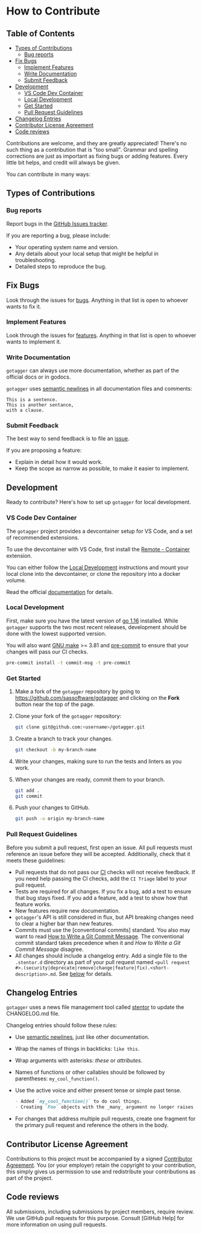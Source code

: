 # How to Contribute

## Table of Contents

<!-- START doctoc generated TOC please keep comment here to allow auto update -->
<!-- DON'T EDIT THIS SECTION, INSTEAD RE-RUN doctoc TO UPDATE -->

- [Types of Contributions](#types-of-contributions)
  - [Bug reports](#bug-reports)
- [Fix Bugs](#fix-bugs)
  - [Implement Features](#implement-features)
  - [Write Documentation](#write-documentation)
  - [Submit Feedback](#submit-feedback)
- [Development](#development)
  - [VS Code Dev Container](#vs-code-dev-container)
  - [Local Development](#local-development)
  - [Get Started](#get-started)
  - [Pull Request Guidelines](#pull-request-guidelines)
- [Changelog Entries](#changelog-entries)
- [Contributor License Agreement](#contributor-license-agreement)
- [Code reviews](#code-reviews)

<!-- END doctoc generated TOC please keep comment here to allow auto update -->

Contributions are welcome,
and they are greatly appreciated!
There's no such thing as a contribution that is "too small".
Grammar and spelling corrections
are just as important as fixing bugs or adding features.
Every little bit helps,
and credit will always be given.

You can contribute in many ways:


## Types of Contributions

### Bug reports

Report bugs in the [GitHub Issues tracker](https://github.com/sassoftware/gotagger/issues).

If you are reporting a bug, please include:

- Your operating system name and version.
- Any details about your local setup that might be helpful in troubleshooting.
- Detailed steps to reproduce the bug.


## Fix Bugs

Look through the issues for [bugs](https://github.com/sassoftware/gotagger/labels/bug).
Anything in that list is open to whoever wants to fix it.


### Implement Features

Look through the issues for [features](https://github.com/sassoftware/gotagger/labels/feature).
Anything in that list is open to whoever wants to implement it.


### Write Documentation

`gotagger` can always use more documentation,
whether as part of the official docs or in godocs.

`gotagger` uses [semantic newlines] in all documentation files and comments:

```text
This is a sentence.
This is another sentance,
with a clause.
```

### Submit Feedback

The best way to send feedback
is to file an [issue](https://github.com/sassoftware/gotagger/issues/new/choose).

If you are proposing a feature:

- Explain in detail how it would work.
- Keep the scope as narrow as possible, to make it easier to implement.


## Development

Ready to contribute? Here's how to set up `gotagger` for local development.


### VS Code Dev Container

The `gotagger` project provides a devcontainer setup for VS Code,
and a set of recommended extensions.

To use the devcontainer with VS Code,
first install the [Remote - Container] extension.

You can either follow the [Local Development](#local-development) instructions
and mount your local clone into the devcontainer,
or clone the repository into a docker volume.

Read the official [documentation](https://code.visualstudio.com/docs/remote/containers)
for details.


### Local Development

First,
make sure you have the latest version of [go 1.16](https://golang.org/dl/) installed.
While `gotagger` supports the two most recent releases,
development should be done with the lowest supported version.

You will also want [GNU make] >= 3.81 and [pre-commit]
to ensure that your changes will pass our CI checks.

```bash
pre-commit install -t commit-msg -t pre-commit
```


### Get Started

1. Make a fork of the `gotagger` repository
   by going to <https://github.com/sassoftware/gotagger>
   and clicking on the **Fork** button near the top of the page.
1. Clone your fork of the `gotagger` repository:

   ```bash
   git clone git@github.com:<username>/gotagger.git
   ```

1. Create a branch to track your changes.

   ```bash
   git checkout -b my-branch-name
   ```

1. Write your changes,
   making sure to run the tests and linters
   as you work.
1. When your changes are ready,
   commit them to your branch.

   ```bash
   git add .
   git commit
   ```

1. Push your changes to GitHub.

   ```bash
   git push -u origin my-branch-name
   ```


### Pull Request Guidelines

Before you submit a pull request,
first open an issue.
All pull requests must reference an issue
before they will be accepted.
Additionally,
check that it meets these guidelines:

- Pull requests that do not pass our [CI] checks will not receive feedback.
  If you need help passing the CI checks,
  add the `CI Triage` label to your pull request.
- Tests are required for all changes.
  If you fix a bug,
  add a test to ensure that bug stays fixed.
  If you add a feature,
  add a test to show how that feature works.
- New features require new documentation.
- `gotagger`'s API is still considered in flux,
  but API breaking changes need to clear a higher bar than new features.
- Commits must use the [conventional commits] standard.
  You also may want to read [How to Write a Git Commit Message].
  The conventional commit standard takes precedence
  when it and *How to Write a Git Commit Message* disagree.
- All changes should include a changelog entry.
  Add a single file to the `.stentor.d` directory
  as part of your pull request named
  `<pull request #>.(security|deprecate|remove|change|feature|fix).<short-description>.md`.
  See [below](#changelog-entries) for details.


## Changelog Entries

`gotagger` uses a news file management tool called [stentor]
to update the CHANGELOG.md file.

Changelog entries should follow these rules:

- Use [semantic newlines],
  just like other documentation.
- Wrap the names of things in backticks: `like this`.
- Wrap arguments with asterisks: _these_ or _attributes_.
- Names of functions or other callables should be followed by parentheses:
  `my_cool_function()`.
- Use the active voice and either present tense or simple past tense.

  ```markdown
  - Added `my_cool_function()` to do cool things.
  - Creating `Foo` objects with the _many_ argument no longer raises a `RuntimeError`.
  ```

- For changes that address multiple pull requests,
  create one fragment for the primary pull request
  and reference the others in the body.


## Contributor License Agreement

Contributions to this project must be accompanied by a signed
[Contributor Agreement](https://github.com/sassoftware/gotagger/ContributorAgreement.txt).
You (or your employer) retain the copyright to your contribution,
this simply gives us permission to use
and redistribute your contributions as part of the project.


## Code reviews

All submissions,
including submissions by project members,
require review.
We use GitHub pull requests for this purpose.
Consult [GitHub Help] for more information on using pull requests.


[GNU make]: https://www.gnu.org/software/make/
[How to Write a Git Commit Message]: https://chris.beams.io/posts/git-commit/
[Remote - Container]: https://marketplace.visualstudio.com/items?itemName=ms-vscode-remote.remote-containers
[ci]: https://github.com/sassoftware/gotagger/actions?query=workflow%3ACI
[pre-commit]: https://pre-commit.com/
[rapid]: https://github.com/flyingmutant/rapid
[semantic newlines]: https://rhodesmill.org/brandon/2012/one-sentence-per-line/
[stentor]: https://github.com/wfscheper/stentor
[table-driven tests]: https://github.com/golang/go/wiki/TableDrivenTests

